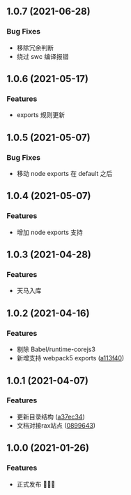 ## 1.0.7 (2021-06-28)

### Bug Fixes

- 移除冗余判断
- 绕过 swc 编译报错

## 1.0.6 (2021-05-17)

### Features

* exports 规则更新

## 1.0.5 (2021-05-07)

### Bug Fixes

* 移动 node exports 在 default 之后

## 1.0.4 (2021-05-07)

### Features

* 增加 node exports 支持

## 1.0.3 (2021-04-28)

### Features

* 天马入库

## 1.0.2 (2021-04-16)

### Features

* 剔除 Babel/runtime-corejs3
* 新增支持 webpack5 exports ([a113f40](https://github.com/raxjs/universal-api/commit/a113f4034a35c2d5325536026d825175aa889dfd))

## 1.0.1 (2021-04-07)

### Features

* 更新目录结构 ([a37ec34](https://github.com/raxjs/universal-api/commit/a37ec343ec1afb455458a6be27af932052654b58))
* 文档对接rax站点 ([0899643](https://github.com/raxjs/universal-api/commit/089964320fee0163bfd62b529ec8c93e85ad46da))

## 1.0.0 (2021-01-26)

### Features

* 正式发布 🎉🎉🎉
